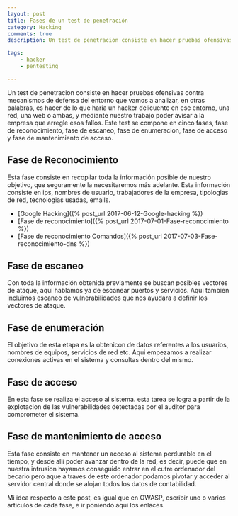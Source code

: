 ```yaml
---
layout: post
title: Fases de un test de penetración
category: Hacking
comments: true
description: Un test de penetracion consiste en hacer pruebas ofensivas contra mecanismos de defensa del entorno que vamos a analizar, en otras palabras, es hacer de lo que haria un hacker delicuente en ese entorno, una red, una web o ambas, y mediante nuestro trabajo poder avisar a la empresa que arregle esos fallos.Este test se compone en cinco fases, fase de reconocimiento, fase de escaneo, fase de enumeracion, fase de acceso y fase de mantenimiento de acceso.

tags:   
    - hacker
    - pentesting

---
```


Un test de penetracion consiste en hacer pruebas ofensivas contra mecanismos de defensa del entorno que vamos a analizar, en otras palabras, es hacer de lo que haria un hacker delicuente en ese entorno, una red, una web o ambas, y mediante nuestro trabajo poder avisar a la empresa que arregle esos fallos.
Este test se compone en cinco fases, fase de reconocimiento, fase de escaneo, fase de enumeracion, fase de acceso y fase de mantenimiento de acceso.

## Fase de Reconocimiento

Esta fase consiste en recopilar toda la información posible de nuestro objetivo, que seguramente la necesitaremos más adelante. Esta información consiste en ips, nombres de usuario, trabajadores de la empresa, tipologias de red, tecnologias usadas, emails.

* [Google Hacking]({% post_url 2017-06-12-Google-hacking %}) 
* [Fase de reconocimiento]({% post_url 2017-07-01-Fase-reconocimiento %}) 
* [Fase de reconocimiento Comandos]({% post_url 2017-07-03-Fase-reconocimiento-dns %}) 


## Fase de escaneo

Con toda la información obtenida previamente se buscan posibles vectores de ataque, aqui hablamos ya de escanear puertos y servicios. Aqui tambien incluimos escaneo de vulnerabilidades que nos ayudara a definir los vectores de ataque.

## Fase de enumeración

El objetivo de esta etapa es la obtenicon de datos referentes a los usuarios, nombres de equipos, servicios de red etc. Aqui empezamos a realizar conexiones activas en el sistema y consultas dentro del mismo.

## Fase de acceso

En esta fase se realiza el acceso al sistema. esta tarea se logra a partir de la explotacion de las vulnerabilidades detectadas por el auditor para comprometer el sistema.

## Fase de mantenimiento de acceso

Esta fase consiste en mantener un acceso al sistema perdurable en el tiempo, y desde alli poder avanzar dentro de la red, es decir, puede que en nuestra intrusion hayamos conseguido entrar en el cutre ordenador del becario pero aque a traves de este ordenador podamos pivotar y acceder al servidor central donde se alojan todos los datos de contabilidad.

Mi idea respecto a este post, es igual que en OWASP, escribir uno o varios articulos de cada fase, e ir poniendo aqui los enlaces.



